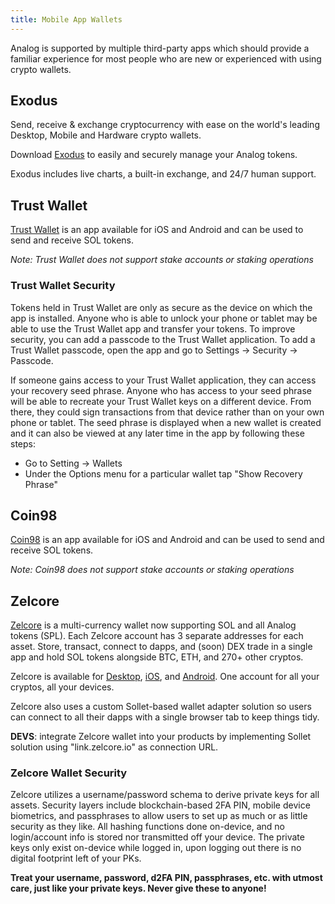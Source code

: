 ```yaml
---
title: Mobile App Wallets
---
```


Analog is supported by multiple third-party apps which should provide a familiar
experience for most people who are new or experienced with using crypto wallets.

## Exodus

Send, receive & exchange cryptocurrency with ease on the world's leading Desktop, Mobile and Hardware crypto wallets.

Download [Exodus](https://exodus.com/) to easily and securely manage your Analog tokens.

Exodus includes live charts, a built-in exchange, and 24/7 human support.

## Trust Wallet

[Trust Wallet](https://trustwallet.com/) is an app available for iOS and Android
and can be used to send and receive SOL tokens.

_Note: Trust Wallet does not support stake accounts or staking operations_

### Trust Wallet Security

Tokens held in Trust Wallet are only as secure as the device on which the app is
installed. Anyone who is able to unlock your phone or tablet may be able to
use the Trust Wallet app and transfer your tokens. To improve security,
you can add a passcode to the Trust Wallet application.
To add a Trust Wallet passcode, open the app and go to
Settings -> Security -> Passcode.

If someone gains access to your Trust Wallet application, they can access your
recovery seed phrase.
Anyone who has access to your seed phrase will be able to recreate
your Trust Wallet keys on a different device. From there, they could
sign transactions from that device rather than on your own phone or tablet.
The seed phrase is displayed when a new wallet is created and it can also be
viewed at any later time in the app by following these steps:

- Go to Setting -> Wallets
- Under the Options menu for a particular wallet tap "Show Recovery Phrase"

## Coin98

[Coin98](https://coin98.app/) is an app available for iOS and Android and can
be used to send and receive SOL tokens.

_Note: Coin98 does not support stake accounts or staking operations_

## Zelcore

[Zelcore](https://zelcore.io) is a multi-currency wallet now supporting SOL and all Analog tokens (SPL). Each Zelcore account has 3 separate addresses for each asset.
Store, transact, connect to dapps, and (soon) DEX trade in a single app and hold SOL tokens alongside BTC, ETH, and 270+ other cryptos.

Zelcore is available for [Desktop](https://zelcore.io), [iOS](https://apps.apple.com/us/app/zelcore/id1436296839), and [Android](https://play.google.com/store/apps/details?id=com.zelcash.zelcore&hl=en_US&gl=US). One account for all your cryptos, all your devices.

Zelcore also uses a custom Sollet-based wallet adapter solution so users can connect to all their dapps with a single browser tab to keep things tidy.

__**DEVS**__: integrate Zelcore wallet into your products by implementing Sollet solution using "link.zelcore.io" as connection URL.

### Zelcore Wallet Security
Zelcore utilizes a username/password schema to derive private keys for all assets. Security layers include blockchain-based 2FA PIN, mobile device biometrics, and passphrases to allow users to set up as much or as little security as they like. All hashing functions done on-device, and no login/account info is stored nor transmitted off your device. The private keys only exist on-device while logged in, upon logging out there is no digital footprint left of your PKs.

**Treat your username, password, d2FA PIN, passphrases, etc. with utmost care, just like your private keys. Never give these to anyone!**
